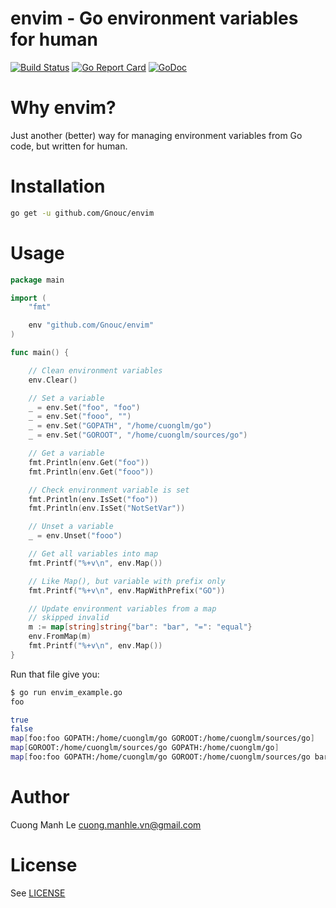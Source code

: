# envim - Go environment variables for human

[![Build Status](https://travis-ci.org/Gnouc/envim.svg?branch=master)](https://travis-ci.org/Gnouc/envim)
[![Go Report Card](https://goreportcard.com/badge/github.com/Gnouc/envim)](https://goreportcard.com/report/github.com/Gnouc/envim)
[![GoDoc](https://godoc.org/github.com/Gnouc/envim?status.svg)](https://godoc.org/github.com/Gnouc/envim)

# Why envim?

Just another (better) way for managing environment variables from Go code, but written for human.

# Installation
```sh
go get -u github.com/Gnouc/envim
```

# Usage

```go
package main

import (
	"fmt"

	env "github.com/Gnouc/envim"
)

func main() {

	// Clean environment variables
	env.Clear()

	// Set a variable
	_ = env.Set("foo", "foo")
	_ = env.Set("fooo", "")
	_ = env.Set("GOPATH", "/home/cuonglm/go")
	_ = env.Set("GOROOT", "/home/cuonglm/sources/go")

	// Get a variable
	fmt.Println(env.Get("foo"))
	fmt.Println(env.Get("fooo"))

	// Check environment variable is set
	fmt.Println(env.IsSet("foo"))
	fmt.Println(env.IsSet("NotSetVar"))

	// Unset a variable
	_ = env.Unset("fooo")

	// Get all variables into map
	fmt.Printf("%+v\n", env.Map())

	// Like Map(), but variable with prefix only
	fmt.Printf("%+v\n", env.MapWithPrefix("GO"))

	// Update environment variables from a map
	// skipped invalid
	m := map[string]string{"bar": "bar", "=": "equal"}
	env.FromMap(m)
	fmt.Printf("%+v\n", env.Map())
}
```

Run that file give you:

```sh
$ go run envim_example.go
foo

true
false
map[foo:foo GOPATH:/home/cuonglm/go GOROOT:/home/cuonglm/sources/go]
map[GOROOT:/home/cuonglm/sources/go GOPATH:/home/cuonglm/go]
map[foo:foo GOPATH:/home/cuonglm/go GOROOT:/home/cuonglm/sources/go bar:bar]
```

# Author

Cuong Manh Le <cuong.manhle.vn@gmail.com>

# License

See [LICENSE](https://github.com/Gnouc/envim/blob/master/LICENSE)
